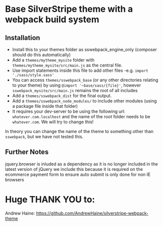 # Base SilverStripe theme with a webpack build system

## Installation

 - Install this to your themes folder as sswebpack_engine_only (composer should do this automatically)
 - Add a `themes/mytheme_mysite` folder with  `themes/mytheme_mysite/src/main.js` as the central file.
 - Use import statements inside this file to add other files -e.g. `import './sass/style.sass'`
 - You can access `themes/sswebpack_base` (or any other directories relating to your theme) by using `@import '~base/sass/{file}'`, however `sswebpack_mysite/src/main.js` remains the root of all includes
 - Add a `themes/sswebpack_dist` for the final output.
 - Add a `themes/sswebpack_node_modules/` to include other modules (using a package file inside that folder)
 - It requires your dev-server to be using the following url: `whatever.com.localhost` and the name of the root folder needs to be `whatever.com`.  We will try to change this!

In theory you can change the name of the theme to something other than `sswebpack`, but we have not tested this.

## Further Notes
jquery.browser is inluded as a dependency as it is no longer included in the latest version of jQuery
we include this because it is required on the ecommerce payment form to ensure auto submit is only done for non IE browsers

# Huge THANK YOU to:

Andrew Haine:
https://github.com/AndrewHaine/silverstripe-webpack-theme
